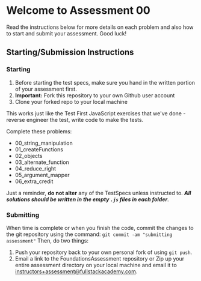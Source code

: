 # Welcome to Assessment 00
Read the instructions below for more details on each problem and also how to start and submit your assessment. Good luck!

## Starting/Submission Instructions

### Starting

1. Before starting the test specs, make sure you hand in the written portion of your assessment first.
2. **Important:** Fork this repository to your own Github user account
3. Clone your forked repo to your local machine

This works just like the Test First JavaScript exercises that we've done - reverse engineer the test, write code to make the tests.

Complete these problems:

- 00_string_manipulation
- 01_createFunctions
- 02_objects
- 03_alternate_function
- 04_reduce_right
- 05_argument_mapper
- 06_extra_credit


Just a reminder, **do not alter** any of the TestSpecs unless instructed to. ***All solutions should be written in the empty `.js` files in each folder***.

### Submitting

When time is complete or when you finish the code, commit the changes to the git repository using the command: `git commit -am "submitting assessment"` Then, do two things:

1. Push your repository back to your own personal fork of using `git push`.
2. Email a link to the FoundationsAssessment repository or Zip up your entire assessment directory on your local machine and email it to instructors+assessment@fullstackacademy.com.